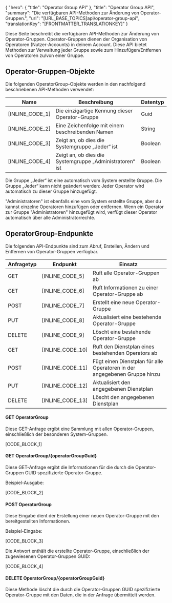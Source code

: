 {
  "hero": {
    "title": "Operator Group API"
  },
  "title": "Operator Group API",
  "summary": "Die verfügbaren API-Methoden zur Änderung von Operator-Gruppen.",
  "url": "[URL_BASE_TOPICS]api/operator-group-api",
  "translationKey": "[FRONTMATTER_TRANSLATIONKEY]"
}

Diese Seite beschreibt die verfügbaren API-Methoden zur Änderung von Operator-Gruppen. Operator-Gruppen dienen der Organisation von Operatoren (Nutzer-Accounts) in deinem Account. Diese API bietet Methoden zur Verwaltung jeder Gruppe sowie zum Hinzufügen/Entfernen von Operatoren zu/von einer Gruppe.

## Operator-Gruppen-Objekte

Die folgenden OperatorGroup-Objekte werden in den nachfolgend beschriebenen API-Methoden verwendet:

| Name                   | Beschreibung                                                 | Datentyp |
|------------------------|-------------------------------------------------------------|-----------|
| [INLINE_CODE_1]    | Die einzigartige Kennung dieser Operator-Gruppe              | Guid      |
| [INLINE_CODE_2]          | Eine Zeichenfolge mit einem beschreibenden Namen                     | String    |
| [INLINE_CODE_3]           | Zeigt an, ob dies die Systemgruppe „Jeder“ ist      | Boolean   |
| [INLINE_CODE_4] | Zeigt an, ob dies die Systemgruppe „Administratoren“ ist | Boolean   |

Die Gruppe „Jeder“ ist eine automatisch vom System erstellte Gruppe. Die Gruppe „Jeder“ kann nicht geändert werden: Jeder Operator wird automatisch zu dieser Gruppe hinzugefügt.

"Administratoren" ist ebenfalls eine vom System erstellte Gruppe, aber du kannst einzelne Operatoren hinzufügen oder entfernen. Wenn ein Operator zur Gruppe "Administratoren" hinzugefügt wird, verfügt dieser Operator automatisch über alle Administratorrechte.

## OperatorGroup-Endpunkte

Die folgenden API-Endpunkte sind zum Abruf, Erstellen, Ändern und Entfernen von Operator-Gruppen verfügbar.

| Anfragetyp | Endpunkt                                                           | Einsatz                                                         |
|--------------|--------------------------------------------------------------------|---------------------------------------------------------------|
| GET          | [INLINE_CODE_5]                                                   | Ruft alle Operator-Gruppen ab                                     |
| GET          | [INLINE_CODE_6]                               | Ruft Informationen zu einer Operator-Gruppe ab                        |
| POST         | [INLINE_CODE_7]                                                   | Erstellt eine neue Operator-Gruppe                                 |
| PUT          | [INLINE_CODE_8]                               | Aktualisiert eine bestehende Operator-Gruppe                           |
| DELETE       | [INLINE_CODE_9]                               | Löscht eine bestehende Operator-Gruppe                           |
| GET          | [INLINE_CODE_10]                        | Ruft den Dienstplan eines bestehenden Operators ab             |
| POST         | [INLINE_CODE_11]                  | Fügt einen Dienstplan für alle Operatoren in der angegebenen Gruppe hinzu |
| PUT          | [INLINE_CODE_12] | Aktualisiert den angegebenen Dienstplan                          |
| DELETE       | [INLINE_CODE_13] | Löscht den angegebenen Dienstplan                          |

#### GET OperatorGroup

Diese GET-Anfrage ergibt eine Sammlung mit allen Operator-Gruppen, einschließlich der besonderen System-Gruppen.

[CODE_BLOCK_1]

#### GET OperatorGroup/{operatorGroupGuid}

Diese GET-Anfrage ergibt die Informationen für die durch die Operator-Gruppen GUID spezifizierte Operator-Gruppe.

Beispiel-Ausgabe:

[CODE_BLOCK_2]

#### POST OperatorGroup

Diese Eingabe dient der Erstellung einer neuen Operator-Gruppe mit den bereitgestellten Informationen.

Beispiel-Eingabe:

[CODE_BLOCK_3]

Die Antwort enthält die erstellte Operator-Gruppe, einschließlich der zugewiesenen Operator-Gruppen GUID:

[CODE_BLOCK_4]


#### DELETE OperatorGroup/{operatorGroupGuid}

Diese Methode löscht die durch die Operator-Gruppen GUID spezifizierte Operator-Gruppe mit den Daten, die in der Anfrage übermittelt werden.
